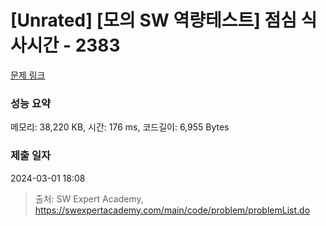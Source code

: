 # [Unrated] [모의 SW 역량테스트] 점심 식사시간 - 2383 

[문제 링크](https://swexpertacademy.com/main/code/problem/problemDetail.do?contestProbId=AV5-BEE6AK0DFAVl) 

### 성능 요약

메모리: 38,220 KB, 시간: 176 ms, 코드길이: 6,955 Bytes

### 제출 일자

2024-03-01 18:08



> 출처: SW Expert Academy, https://swexpertacademy.com/main/code/problem/problemList.do